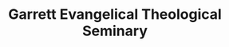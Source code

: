 ---
layout: repo
title: "Garrett Evangelical Theological Seminary"
id: 15476
permalink: repos/15476/
---